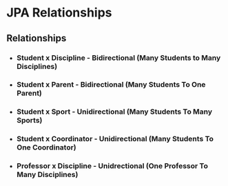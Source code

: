 # JPA Relationships
## Relationships
- ### Student x Discipline - Bidirectional (Many Students to Many Disciplines)
- ### Student x Parent - Bidirectional (Many Students To One Parent)
- ### Student x Sport - Unidirectional (Many Students To Many Sports)
- ### Student x Coordinator - Unidirectional (Many Students To One Coordinator)
- ### Professor x Discipline - Unidrectional (One Professor To Many Disciplines)